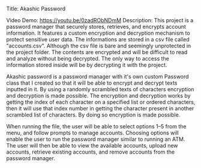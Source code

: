 Title: Akashic Password

Video Demo: https://youtu.be/0zadRObNDmM
Description:
This project is a password manager that securely stores, retrieves, and encrypts account information. It features a custom encryption and decryption mechanism to protect sensitive user data. The informations are stored in a csv file called "accounts.csv". Although the csv file is bare and seemingly unprotected in the project folder. The contents are encrypted and will be difficult to read and analyze without being decrypted. The only way to access the information stored inside will be by decrypting it with the project.

Akashic password is a password manager with it's own custom Password class that I created so that it will be able to encrypt and decrypt texts inputted in it. By using a randomly scrambled texts of characters encryption and decryption is made possible. The encryption and decryption works by getting the index of each character on a specified list or ordered characters, then it will use that index number in getting the character present in another scrambled list of characters. By doing so encryption is made possible.

When running the file, the user will be able to select options 1–5 from the menu, and follow prompts to manage accounts. Choosing options will enable the user to run the password manager similar to running an ATM. The user will then be able to view the available accounts, upload new accounts, retrieve existing accounts, and remove accounts from the password manager.
